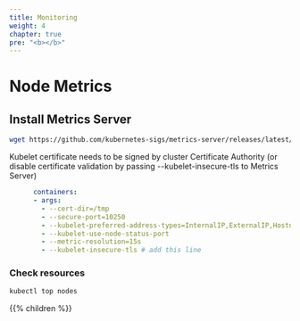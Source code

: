 ```yaml
---
title: Monitoring
weight: 4
chapter: true
pre: "<b></b>"
---
```


# Node Metrics

## Install Metrics Server 

```sh
wget https://github.com/kubernetes-sigs/metrics-server/releases/latest/download/components.yaml
```

Kubelet certificate needs to be signed by cluster Certificate Authority (or disable certificate validation by passing --kubelet-insecure-tls to Metrics Server)

```yaml
      containers:
      - args:
        - --cert-dir=/tmp
        - --secure-port=10250
        - --kubelet-preferred-address-types=InternalIP,ExternalIP,Hostname
        - --kubelet-use-node-status-port
        - --metric-resolution=15s
        - --kubelet-insecure-tls # add this line
```

### Check resources

```sh
kubectl top nodes
```

{{% children  %}}